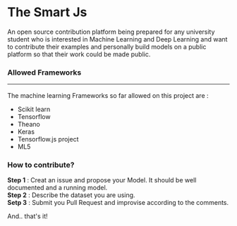 # The Smart Js

An open source contribution platform being prepared for any university student who is interested in Machine Learning and Deep Learning and want to contribute their examples and personally build models on a public platform so that their work could be made public.

### Allowed Frameworks<hr>
The machine learning Frameworks so far allowed on this project are :
- Scikit learn
- Tensorflow
- Theano
- Keras
- Tensorflow.js project
- ML5 

### How to contribute?

**Step 1** : Creat an issue and propose your Model. It should be well documented and a running model.   
**Step 2** : Describe the dataset you are using.   
**Setp 3** : Submit you Pull Request and improvise according to the comments.   

And.. that's it!
